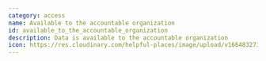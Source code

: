```yaml
---
category: access
name: Available to the accountable organization
id: available_to_the_accountable_organization
description: Data is available to the accountable organization
icon: https://res.cloudinary.com/helpful-places/image/upload/v1664832730/dtpr-icons/access/yes-accountable_wnlqt1.svg
---
```

